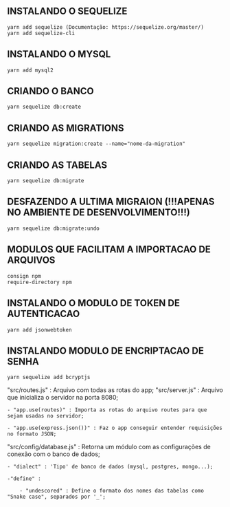 ## INSTALANDO O SEQUELIZE
    yarn add sequelize (Documentação: https://sequelize.org/master/)
    yarn add sequelize-cli

## INSTALANDO O MYSQL
    yarn add mysql2

## CRIANDO O BANCO
    yarn sequelize db:create

## CRIANDO AS MIGRATIONS
    yarn sequelize migration:create --name="nome-da-migration"

## CRIANDO AS TABELAS
    yarn sequelize db:migrate

## DESFAZENDO A ULTIMA MIGRAION (!!!APENAS NO AMBIENTE DE DESENVOLVIMENTO!!!)
    yarn sequelize db:migrate:undo

## MODULOS QUE FACILITAM A IMPORTACAO DE ARQUIVOS
    consign npm
    require-directory npm

## INSTALANDO O MODULO DE TOKEN DE AUTENTICACAO
    yarn add jsonwebtoken

## INSTALANDO MODULO DE ENCRIPTACAO DE SENHA
    yarn sequelize add bcryptjs

"src/routes.js" : Arquivo com todas as rotas do app;
"src/server.js" : Arquivo que inicializa o servidor na porta 8080;
    
    - "app.use(routes)" : Importa as rotas do arquivo routes para que sejam usadas no servidor;

    - "app.use(express.json())" : Faz o app conseguir entender requisições no formato JSON;

"src/config/database.js" : Retorna um módulo com as configurações de conexão com o banco de dados;

    - "dialect" : 'Tipo' de banco de dados (mysql, postgres, mongo...);

    -"define" : 

        - "undescored" : Define o formato dos nomes das tabelas como "Snake case", separados por '_';

